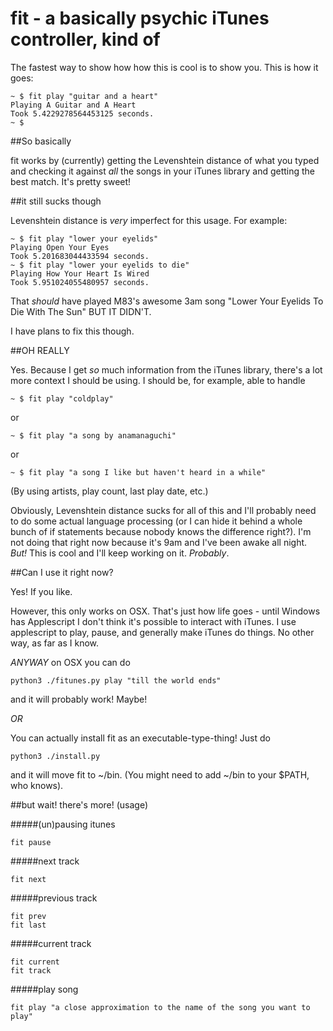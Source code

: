 fit - a basically psychic iTunes controller, kind of
========

The fastest way to show how how this is cool is to show you. This is how it goes:

	~ $ fit play "guitar and a heart" 
	Playing A Guitar and A Heart
	Took 5.4229278564453125 seconds.
	~ $ 

##So basically

fit works by (currently) getting the Levenshtein distance of what you typed and checking it against *all* the songs in your iTunes library and getting the best match. 
It's pretty sweet!

##it still sucks though

Levenshtein distance is _very_ imperfect for this usage. For example:

	~ $ fit play "lower your eyelids"
	Playing Open Your Eyes
	Took 5.201683044433594 seconds.
	~ $ fit play "lower your eyelids to die"
	Playing How Your Heart Is Wired
	Took 5.951024055480957 seconds.

That _should_ have played M83's awesome 3am song "Lower Your Eyelids To Die With The Sun" BUT IT DIDN'T.

I have plans to fix this though.

##OH REALLY

Yes. Because I get _so_ much information from the iTunes library, there's a lot more context I should be using.
I should be, for example, able to handle 
	
	~ $ fit play "coldplay"

or 
	
	~ $ fit play "a song by anamanaguchi"

or 

	~ $ fit play "a song I like but haven't heard in a while"

(By using artists, play count, last play date, etc.)

Obviously, Levenshtein distance sucks for all of this and I'll probably need to do some actual language processing (or I can hide it behind a whole bunch of if statements because nobody knows the difference right?). I'm not doing that right now because it's 9am and I've been awake all night. 
*But!* This is cool and I'll keep working on it. _Probably_.

##Can I use it right now?

Yes! If you like. 

However, this only works on OSX. That's just how life goes - until Windows has Applescript I don't think it's possible to interact with iTunes.
I use applescript to play, pause, and generally make iTunes do things. No other way, as far as I know.

*ANYWAY* on OSX you can do 
	
	python3 ./fitunes.py play "till the world ends"

and it will probably work! Maybe!

*OR*

You can actually install fit as an executable-type-thing! Just do 

	python3 ./install.py

and it will move fit to ~/bin. (You might need to add ~/bin to your $PATH, who knows).

##but wait! there's more! (usage)

#####(un)pausing itunes
 
 	fit pause

#####next track
 
 	fit next

#####previous track

	fit prev
	fit last

#####current track

	fit current
	fit track

#####play song

	fit play "a close approximation to the name of the song you want to play"

